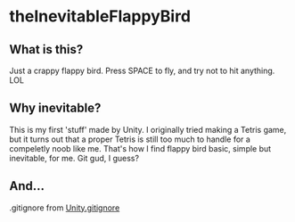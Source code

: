 # theInevitableFlappyBird

## What is this?  
Just a crappy flappy bird. Press SPACE to fly, and try not to hit anything. LOL

## Why inevitable?  
This is my first 'stuff' made by Unity. I originally tried making a Tetris game, but it turns out that a proper Tetris is still too much to handle for a compeletly noob like me. That's how I find flappy bird basic, simple but inevitable, for me. Git gud, I guess?  

## And...
.gitignore from [Unity.gitignore](https://github.com/github/gitignore/blob/266303e2715f206bf9c41cb138133bdcaa79fa92/Unity.gitignore)